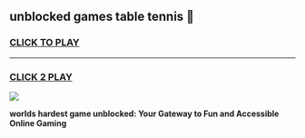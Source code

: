 
## unblocked games table tennis 👋
<h3>
<a href="https://premium.freeplayer.one?title=unblocked_games_table_tennis&ref=13F">CLICK TO PLAY</a></h3>
<hr>

<h3>
<a href="https://premium.freeplayer.one?title=unblocked_games_table_tennis&ref=13F">CLICK 2 PLAY</a>
  
</h3>

<a href="https://premium.freeplayer.one?title=unblocked_games_table_tennis&ref=12F/"><img src="https://clearcache.store/games.png"></a>


**worlds hardest game unblocked: Your Gateway to Fun and Accessible Online Gaming**

